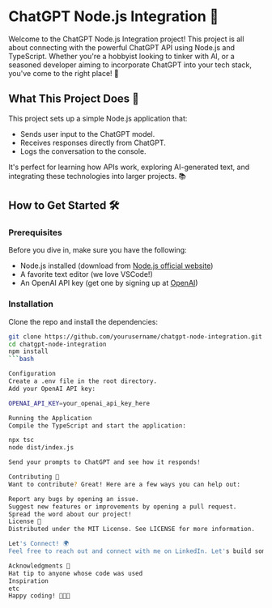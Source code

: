 # ChatGPT Node.js Integration 🚀

Welcome to the ChatGPT Node.js Integration project! This project is all about connecting with the powerful ChatGPT API using Node.js and TypeScript. Whether you're a hobbyist looking to tinker with AI, or a seasoned developer aiming to incorporate ChatGPT into your tech stack, you've come to the right place! 🌟

## What This Project Does 🤖

This project sets up a simple Node.js application that:
- Sends user input to the ChatGPT model.
- Receives responses directly from ChatGPT.
- Logs the conversation to the console.

It's perfect for learning how APIs work, exploring AI-generated text, and integrating these technologies into larger projects. 📚

## How to Get Started 🛠️

### Prerequisites

Before you dive in, make sure you have the following:
- Node.js installed (download from [Node.js official website](https://nodejs.org/))
- A favorite text editor (we love VSCode!)
- An OpenAI API key (get one by signing up at [OpenAI](https://openai.com/))

### Installation

Clone the repo and install the dependencies:

```bash
git clone https://github.com/yourusername/chatgpt-node-integration.git
cd chatgpt-node-integration
npm install
```bash

Configuration
Create a .env file in the root directory.
Add your OpenAI API key:

OPENAI_API_KEY=your_openai_api_key_here

Running the Application
Compile the TypeScript and start the application:

npx tsc
node dist/index.js

Send your prompts to ChatGPT and see how it responds!

Contributing 🤝
Want to contribute? Great! Here are a few ways you can help out:

Report any bugs by opening an issue.
Suggest new features or improvements by opening a pull request.
Spread the word about our project!
License 📄
Distributed under the MIT License. See LICENSE for more information.

Let's Connect! 🌍
Feel free to reach out and connect with me on LinkedIn. Let's build something amazing together!

Acknowledgments 🎉
Hat tip to anyone whose code was used
Inspiration
etc
Happy coding! 🎈🎈🎈

